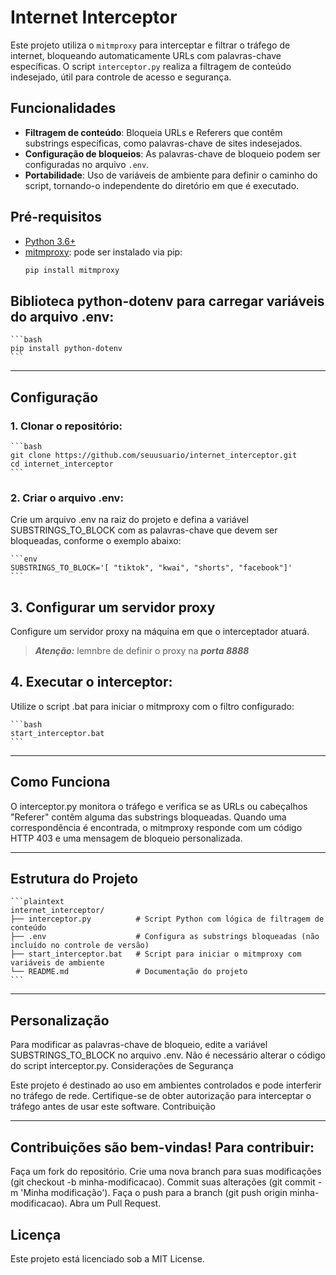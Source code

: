 # Internet Interceptor

Este projeto utiliza o `mitmproxy` para interceptar e filtrar o tráfego de internet, bloqueando automaticamente URLs com palavras-chave específicas. O script `interceptor.py` realiza a filtragem de conteúdo indesejado, útil para controle de acesso e segurança.

## Funcionalidades

- **Filtragem de conteúdo**: Bloqueia URLs e Referers que contêm substrings específicas, como palavras-chave de sites indesejados.
- **Configuração de bloqueios**: As palavras-chave de bloqueio podem ser configuradas no arquivo `.env`.
- **Portabilidade**: Uso de variáveis de ambiente para definir o caminho do script, tornando-o independente do diretório em que é executado.

## Pré-requisitos

- [Python 3.6+](https://www.python.org/downloads/)
- [mitmproxy](https://mitmproxy.org/): pode ser instalado via pip:
  ```bash
  pip install mitmproxy

## Biblioteca python-dotenv para carregar variáveis do arquivo .env:

    ```bash
    pip install python-dotenv
    ```
--- 

## Configuração

### 1. Clonar o repositório:

    ```bash
    git clone https://github.com/seuusuario/internet_interceptor.git
    cd internet_interceptor
    ```

### 2. Criar o arquivo .env:
Crie um arquivo .env na raiz do projeto e defina a variável SUBSTRINGS_TO_BLOCK com as palavras-chave que devem ser bloqueadas, conforme o exemplo abaixo:

    ```env
    SUBSTRINGS_TO_BLOCK='[ "tiktok", "kwai", "shorts", "facebook"]'
    ```

## 3. Configurar um servidor proxy
Configure um servidor proxy na máquina em que o interceptador atuará. 
>***Atenção:*** lemnbre de definir o proxy na ***porta 8888***

## 4. Executar o interceptor:

Utilize o script .bat para iniciar o mitmproxy com o filtro configurado:

    ```bash
    start_interceptor.bat
    ```
--- 


## Como Funciona

O interceptor.py monitora o tráfego e verifica se as URLs ou cabeçalhos "Referer" contêm alguma das substrings bloqueadas.
Quando uma correspondência é encontrada, o mitmproxy responde com um código HTTP 403 e uma mensagem de bloqueio personalizada.

--- 


## Estrutura do Projeto

    ```plaintext
    internet_interceptor/
    ├── interceptor.py          # Script Python com lógica de filtragem de conteúdo
    ├── .env                    # Configura as substrings bloqueadas (não incluído no controle de versão)
    ├── start_interceptor.bat   # Script para iniciar o mitmproxy com variáveis de ambiente
    └── README.md               # Documentação do projeto
    ```

--- 

## Personalização

Para modificar as palavras-chave de bloqueio, edite a variável SUBSTRINGS_TO_BLOCK no arquivo .env. Não é necessário alterar o código do script interceptor.py.
Considerações de Segurança

Este projeto é destinado ao uso em ambientes controlados e pode interferir no tráfego de rede. Certifique-se de obter autorização para interceptar o tráfego antes de usar este software.
Contribuição

--- 

## Contribuições são bem-vindas! Para contribuir:

Faça um fork do repositório.
Crie uma nova branch para suas modificações (git checkout -b minha-modificacao).
Commit suas alterações (git commit -m 'Minha modificação').
Faça o push para a branch (git push origin minha-modificacao).
Abra um Pull Request.

## Licença

Este projeto está licenciado sob a MIT License.